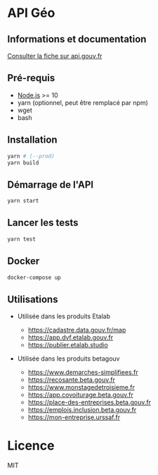 # API Géo

## Informations et documentation

[Consulter la fiche sur api.gouv.fr](https://api.gouv.fr/api/api-geo.html)

## Pré-requis

* [Node.js](https://nodejs.org/en/) >= 10
* yarn (optionnel, peut être remplacé par npm)
* wget
* bash

## Installation

```bash
yarn # (--prod)
yarn build
```

## Démarrage de l'API

```bash
yarn start
```

## Lancer les tests

```bash
yarn test
```

## Docker

```bash
docker-compose up
```

## Utilisations

- Utilisée dans les produits Etalab
  
  - https://cadastre.data.gouv.fr/map
  - https://app.dvf.etalab.gouv.fr
  - https://publier.etalab.studio

- Utilisée dans les produits betagouv

  - https://www.demarches-simplifiees.fr
  - https://recosante.beta.gouv.fr
  - https://www.monstagedetroisieme.fr
  - https://app.covoiturage.beta.gouv.fr
  - https://place-des-entreprises.beta.gouv.fr
  - https://emplois.inclusion.beta.gouv.fr
  - https://mon-entreprise.urssaf.fr

# Licence

MIT
